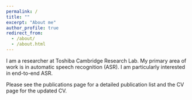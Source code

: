 ```yaml
---
permalink: /
title: ""
excerpt: "About me"
author_profile: true
redirect_from: 
  - /about/
  - /about.html
---
```


I am a researcher at Toshiba Cambridge Research Lab. My primary area of work is in automatic speech recognition (ASR). I am particularly interested in end-to-end ASR. 

Please see the publications page for a detailed publication list and the CV page for the updated CV.

